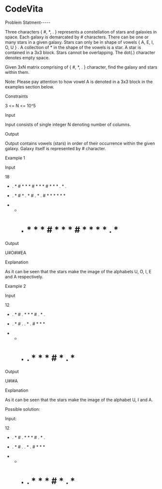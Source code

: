 # CodeVita

Problem Statment-----

Three characters { #, *, . } represents a constellation of stars and galaxies in space. Each galaxy is demarcated by # characters. There can be one or many stars in a given galaxy. Stars can only be in shape of vowels { A, E, I, O, U } . A collection of * in the shape of the vowels is a star. A star is contained in a 3x3 block. Stars cannot be overlapping. The dot(.) character denotes empty space.

Given 3xN matrix comprising of { #, *, . } character, find the galaxy and stars within them.

Note: Please pay attention to how vowel A is denoted in a 3x3 block in the examples section below.



Constraints

3 <= N <= 10^5

Input

Input consists of single integer N denoting number of columns.

Output

Output contains vowels (stars) in order of their occurrence within the given galaxy. Galaxy itself is represented by # character.



Example 1

Input

18

* . * # * * * # * * * # * * * . * .

* . * # * . * # . * . # * * * * * *

* * * # * * * # * * * # * * * * . *

Output

U#O#I#EA

Explanation

As it can be seen that the stars make the image of the alphabets U, O, I, E and A respectively.



Example 2

Input

12

* . * # . * * * # . * .

* . * # . . * . # * * *

* * * # . * * * # * . *

Output

U#I#A

Explanation

As it can be seen that the stars make the image of the alphabet U, I and A.



Possible solution:



Input:

12

* . * # . * * * # . * .

* . * # . . * . # * * *

* * * # . * * * # * . *
